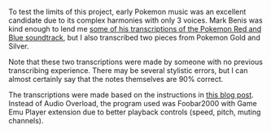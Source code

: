 To test the limits of this project, early Pokemon music was an excellent candidate due to its complex harmonies with only 3 voices. Mark Benis was kind enough to lend me [some of his transcriptions of the Pokemon Red and Blue soundtrack](https://www.youtube.com/watch?v=2WG9V6C1Aew), but I also transcribed two pieces from Pokemon Gold and Silver.

Note that these two transcriptions were made by someone with no previous transcribing experience. There may be several stylistic errors, but I can almost certainly say that the notes themselves are 90% correct.  

The transcriptions were made based on the instructions in [this blog post](https://www.markbenis.com/post/how-to-transcribe-retro-video-game-music). Instead of Audio Overload, the program used was Foobar2000 with Game Emu Player extension due to better playback controls (speed, pitch, muting channels).
